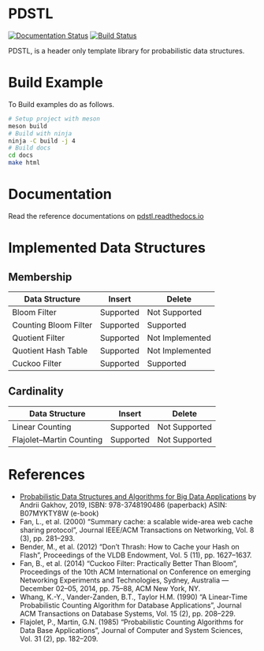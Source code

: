 # PDSTL
[![Documentation Status](https://readthedocs.org/projects/pdstl/badge/?version=latest)](https://pdstl.readthedocs.io/en/latest/?badge=latest)
[![Build Status](https://travis-ci.org/zaghaghi/pdstl.svg?branch=master)](https://travis-ci.org/zaghaghi/pdstl)

PDSTL, is a header only template library for probabilistic data structures.

# Build Example
To Build examples do as follows.
```bash
# Setup project with meson
meson build
# Build with ninja
ninja -C build -j 4
# Build docs
cd docs
make html
```

# Documentation
Read the reference documentations on [pdstl.readthedocs.io](https://pdstl.readthedocs.io/)

# Implemented Data Structures
## Membership
| Data Structure          | Insert     | Delete          |
|-------------------------|------------|-----------------|
| Bloom Filter            | Supported  | Not Supported   |
| Counting Bloom Filter   | Supported  | Supported       |
| Quotient Filter         | Supported  | Not Implemented |
| Quotient Hash Table     | Supported  | Not Implemented |
| Cuckoo Filter           | Supported  | Supported       |

## Cardinality
| Data Structure           | Insert     | Delete          |
|--------------------------|------------|-----------------|
| Linear Counting          | Supported  | Not Supported   |
| Flajolet–Martin Counting | Supported  | Not Supported   |

# References
* [Probabilistic Data Structures and Algorithms for Big Data Applications](https://pdsa.gakhov.com/) by Andrii Gakhov, 2019, ISBN: 978-3748190486 (paperback) ASIN: B07MYKTY8W (e-book)
* Fan, L., et al. (2000) “Summary cache: a scalable wide-area web cache sharing protocol”, Journal IEEE/ACM Transactions on Networking, Vol. 8 (3), pp. 281–293.
* Bender, M., et al. (2012) “Don’t Thrash: How to Cache your Hash on Flash”, Proceedings of the VLDB Endowment, Vol. 5 (11), pp. 1627–1637.
* Fan, B., et al. (2014) “Cuckoo Filter: Practically Better Than Bloom”, Proceedings of the 10th ACM International on Conference on emerging Networking Experiments and Technologies, Sydney, Australia — December 02–05, 2014, pp. 75–88, ACM New York, NY.
* Whang, K.-Y., Vander-Zanden, B.T., Taylor H.M. (1990) “A Linear-Time Probabilistic Counting Algorithm for Database Applications”, Journal ACM Transactions on Database Systems,
Vol. 15 (2), pp. 208–229.
* Flajolet, P., Martin, G.N. (1985) “Probabilistic Counting Algorithms for Data Base Applications”, Journal of Computer and System Sciences, Vol. 31 (2), pp. 182–209.
